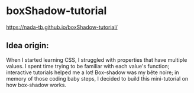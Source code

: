 # boxShadow-tutorial

 https://nada-tb.github.io/boxShadow-tutorial/

## Idea origin: 
When I started learning CSS, I struggled with properties that have multiple values. I spent time trying to be familiar with each value's function; interactive tutorials helped me a lot! Box-shadow was my bête noire; in memory of those coding baby steps, I decided to build this mini-tutorial on how box-shadow works.

